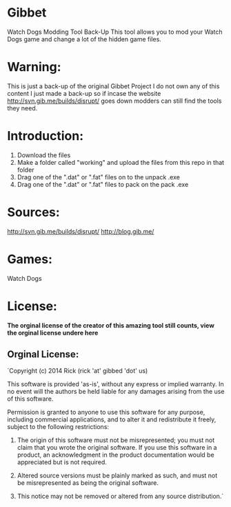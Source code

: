 # Gibbet
Watch Dogs Modding Tool Back-Up
This tool allows you to mod your Watch Dogs game and change a lot of the hidden game files.
# Warning:
This is just a back-up of the original Gibbet Project I do not own any of this content I just made a back-up so if incase the website http://svn.gib.me/builds/disrupt/ goes down modders can still find the tools they need.
# Introduction:
1) Download the files
2) Make a folder called "working" and upload the files from this repo in that folder
3) Drag one of the ".dat" or ".fat" files on to the unpack .exe
4) Drag one of the ".dat" or ".fat" files to pack on the pack .exe
# Sources:
http://svn.gib.me/builds/disrupt/
http://blog.gib.me/
# Games:
Watch Dogs
# License:
**The orginal license of the creator of this amazing tool still counts, view the orginal license undere here**
## Orginal License:
´Copyright (c) 2014 Rick (rick 'at' gibbed 'dot' us)

This software is provided 'as-is', without any express or implied
warranty. In no event will the authors be held liable for any damages
arising from the use of this software.

Permission is granted to anyone to use this software for any purpose,
including commercial applications, and to alter it and redistribute it
freely, subject to the following restrictions:

1. The origin of this software must not be misrepresented; you must not
claim that you wrote the original software. If you use this software
in a product, an acknowledgment in the product documentation would be
appreciated but is not required.

2. Altered source versions must be plainly marked as such, and must not be
misrepresented as being the original software.

3. This notice may not be removed or altered from any source
distribution.`
